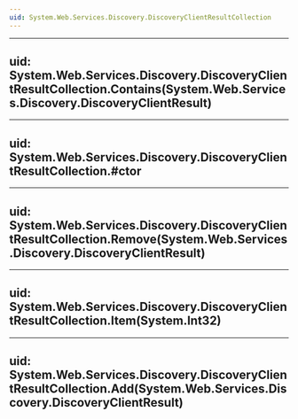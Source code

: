 ```yaml
---
uid: System.Web.Services.Discovery.DiscoveryClientResultCollection
---
```


---
uid: System.Web.Services.Discovery.DiscoveryClientResultCollection.Contains(System.Web.Services.Discovery.DiscoveryClientResult)
---

---
uid: System.Web.Services.Discovery.DiscoveryClientResultCollection.#ctor
---

---
uid: System.Web.Services.Discovery.DiscoveryClientResultCollection.Remove(System.Web.Services.Discovery.DiscoveryClientResult)
---

---
uid: System.Web.Services.Discovery.DiscoveryClientResultCollection.Item(System.Int32)
---

---
uid: System.Web.Services.Discovery.DiscoveryClientResultCollection.Add(System.Web.Services.Discovery.DiscoveryClientResult)
---
